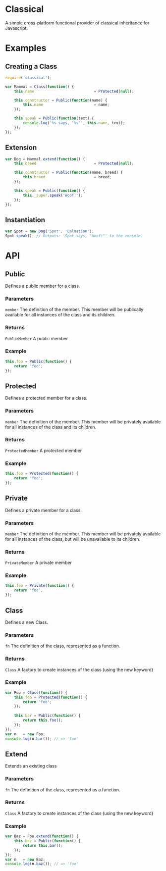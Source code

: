 # Classical
A simple cross-platform functional provider of classical inheritance for Javascript.

# Examples
## Creating a Class
```javascript
require('classical');

var Mammal = Class(function() {
    this.name                           = Protected(null);

    this.constructor = Public(function(name) {
        this.name                       = name;
    });

    this.speak = Public(function(text) {
        console.log('%s says, "%s"', this.name, text);
    });
});
```

## Extension
```javascript
var Dog = Mammal.extend(function() {
    this.breed                          = Protected(null);

    this.constructor = Public(function(name, breed) {
        this.breed                      = breed;
    });

    this.speak = Public(function() {
        this._super.speak('Woof!');
    });
});
```

## Instantiation
```javascript
var Spot = new Dog('Spot', 'Dalmation');
Spot.speak(); // Outputs: 'Spot says, "Woof!"' to the console.
```

# API
## Public
Defines a public member for a class.

### Parameters
```member```        The definition of the member.  This member will be publically available 
                    for all instances of the class and its children.

### Returns
```PublicMember```  A public member 

### Example
```javascript
this.foo = Public(function() {
    return 'foo';
});
```

## Protected
Defines a protected member for a class.

### Parameters
```member```        The definition of the member.  This member will be privately available for
                    all instances of the class and its children.

### Returns
```ProtectedMember```   A protected member

### Example
```javascript
this.foo = Protected(function() {
    return 'foo';
});
```

## Private
Defines a private member for a class.

### Parameters
```member```        The definition of the member.  This member will be privately available for
                    all instances of the class, but will be unavailable to its children.

### Returns
```PrivateMember``` A private member

### Example
```javascript
this.foo = Private(function() {
    return 'foo';
});
```

## Class
Defines a new Class.

### Parameters
```fn```            The definition of the class, represented as a function.

### Returns
```Class```         A factory to create instances of the class (using the new keyword)

### Example
```javascript
var Foo = Class(function() {
    this.foo = Protected(function() {
        return 'foo';
    });
    
    this.bar = Public(function() {
        return this.foo();
    });
});
var n   = new Foo;
console.log(n.bar()); // => 'foo'
```

## Extend
Extends an existing class

### Parameters
```fn```            The definition of the class, represented as a function.

### Returns
```Class```         A factory to create instances of the class (using the new keyword)

### Example
```javascript
var Baz = Foo.extend(function() {
    this.baz = Public(function() {
        return this.bar();
    });
});
var n   = new Baz;
console.log(n.baz()); // => 'foo'
```
